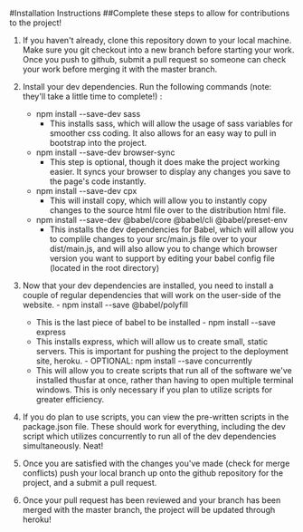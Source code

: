 #Installation Instructions
##Complete these steps to allow for contributions to the project!

1. If you haven't already, clone this repository down to your local machine. Make sure you git checkout into a new branch before starting your work. Once you push to github, submit a pull request so someone can check your work before merging it with the master branch.

2. Install your dev dependencies. Run the following commands (note: they'll take a little time to complete!) :
    - npm install --save-dev  sass
      - This installs sass, which will allow the usage of sass variables for smoother css coding. It also allows for an easy way to pull in bootstrap into the project.
    - npm install --save-dev browser-sync
      - This step is optional, though it does make the project working easier. It syncs your browser to display any changes you save to the page's code instantly.
    - npm install --save-dev cpx
      - This will install copy, which will allow you to instantly copy changes to the source html file over to the distribution html file.
    - npm install --save-dev @babel/core @babel/cli @babel/preset-env
      - This installs the dev dependencies for Babel, which will allow you to complile changes to your src/main.js file over to your dist/main.js, and will also allow you to change which browser version you want to support by editing your babel config file (located in the root directory)

  3. Now that your dev dependencies are installed, you need to install a couple of regular dependencies that will work on the user-side of the website.
    - npm install --save @babel/polyfill
      - This is the last piece of babel to be installed
    - npm install --save express
      - This installs express, which will allow us to create small, static servers. This is important for pushing the project to the deployment site, heroku.
    - OPTIONAL: npm install --save concurrently
      - This will allow you to create scripts that run all of the software we've installed thusfar at once, rather than having to open multiple terminal windows. This is only necessary if you plan to utilize scripts for greater efficiency.

4. If you do plan to use scripts, you can view the pre-written scripts in the package.json file. These should work for everything, including the dev script which utilizes concurrently to run all of the dev dependencies simultaneously. Neat!

5. Once you are satisfied with the changes you've made (check for merge conflicts) push your local branch up onto the github repository for the project, and a submit a pull request.

6. Once your pull request has been reviewed and your branch has been merged with the master branch, the project will be updated through heroku!
